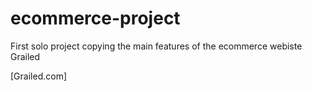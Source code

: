 # ecommerce-project

First solo project copying the main features of the ecommerce webiste Grailed

[Grailed.com]
